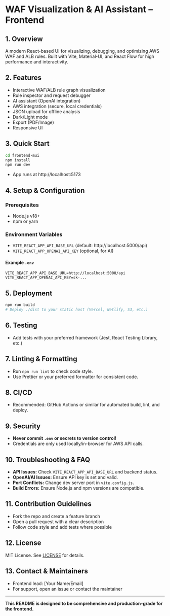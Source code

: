 # WAF Visualization & AI Assistant – Frontend

## 1. Overview
A modern React-based UI for visualizing, debugging, and optimizing AWS WAF and ALB rules. Built with Vite, Material-UI, and React Flow for high performance and interactivity.

## 2. Features
- Interactive WAF/ALB rule graph visualization
- Rule inspector and request debugger
- AI assistant (OpenAI integration)
- AWS integration (secure, local credentials)
- JSON upload for offline analysis
- Dark/Light mode
- Export (PDF/Image)
- Responsive UI

## 3. Quick Start
```sh
cd frontend-mui
npm install
npm run dev
```
- App runs at http://localhost:5173

## 4. Setup & Configuration
### Prerequisites
- Node.js v18+
- npm or yarn

### Environment Variables
- `VITE_REACT_APP_API_BASE_URL` (default: http://localhost:5000/api)
- `VITE_REACT_APP_OPENAI_API_KEY` (optional, for AI)

#### Example `.env`
```
VITE_REACT_APP_API_BASE_URL=http://localhost:5000/api
VITE_REACT_APP_OPENAI_API_KEY=sk-...
```

## 5. Deployment
```sh
npm run build
# Deploy ./dist to your static host (Vercel, Netlify, S3, etc.)
```

## 6. Testing
- Add tests with your preferred framework (Jest, React Testing Library, etc.)

## 7. Linting & Formatting
- Run `npm run lint` to check code style.
- Use Prettier or your preferred formatter for consistent code.

## 8. CI/CD
- Recommended: GitHub Actions or similar for automated build, lint, and deploy.

## 9. Security
- **Never commit `.env` or secrets to version control!**
- Credentials are only used locally/in-browser for AWS API calls.

## 10. Troubleshooting & FAQ
- **API Issues:** Check `VITE_REACT_APP_API_BASE_URL` and backend status.
- **OpenAI/AI Issues:** Ensure API key is set and valid.
- **Port Conflicts:** Change dev server port in `vite.config.js`.
- **Build Errors:** Ensure Node.js and npm versions are compatible.

## 11. Contribution Guidelines
- Fork the repo and create a feature branch
- Open a pull request with a clear description
- Follow code style and add tests where possible

## 12. License
MIT License. See [LICENSE](../LICENSE) for details.

## 13. Contact & Maintainers
- Frontend lead: [Your Name/Email]
- For support, open an issue or contact the maintainer

---

**This README is designed to be comprehensive and production-grade for the frontend.**
